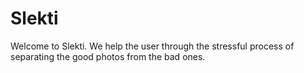 # Slekti
Welcome to Slekti. We help the user through the stressful process of separating the good photos from the bad ones.
